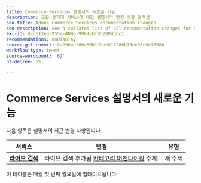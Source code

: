 ```yaml
---
title: Commerce Services 설명서의 새로운 기능
description: 모든 상거래 서비스에 대한 설명서의 변경 사항 컬렉션
seo-title: Adobe Commerce Services documentation changes
seo-description: See a collated list of all documentation changes for Adobe Commerce Services and integration services.
exl-id: dcc613e3-955e-4006-9984-bf05289d3bc1
recommendations: noDisplay
source-git-commit: 8a290ae260e50b19bab517280b78ee95c9e7668b
workflow-type: tm+mt
source-wordcount: '62'
ht-degree: 0%

---
```


# Commerce Services 설명서의 새로운 기능

다음 항목은 설명서의 최근 변경 사항입니다.

| 서비스 | 변경 | 유형 |
| -- | -- | -- |
| [**라이브 검색**](../live-search/guide-overview.md) | 라이브 검색 추가됨 [카테고리 머천다이징](https://experienceleague.adobe.com/docs/commerce-merchant-services/live-search/category-merch.html) 주제. | 새 주제 |

이 테이블은 매월 첫 번째 월요일에 업데이트됩니다.
